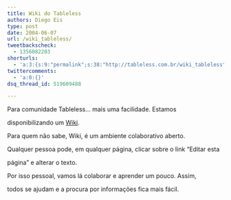 ```yaml
---
title: Wiki do Tableless
authors: Diego Eis
type: post
date: 2004-06-07
url: /wiki_tableless/
tweetbackscheck:
  - 1356082203
shorturls:
  - 'a:3:{s:9:"permalink";s:38:"http://tableless.com.br/wiki_tableless";s:7:"tinyurl";s:26:"http://tinyurl.com/3nmbmhb";s:4:"isgd";s:19:"http://is.gd/tijHzJ";}'
twittercomments:
  - 'a:0:{}'
dsq_thread_id: 519609488

---
```

Para comunidade Tableless&#8230; mais uma facilidade. Estamos
  
disponibilizando um [Wiki][1].
          
Para quem não sabe, Wiki, é um ambiente colaborativo aberto.
  
Qualquer pessoa pode, em qualquer página, clicar sobre o link &#8220;Editar esta
  
página&#8221; e alterar o texto.
          
Por isso pessoal, vamos lá colaborar e aprender um pouco. Assim,
  
todos se ajudam e a procura por informações fica mais fácil.

 [1]: http://tableless.com.br/wiki/wiki.asp